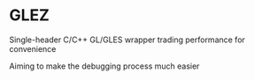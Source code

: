 # GLEZ
Single-header C/C++ GL/GLES wrapper trading performance for convenience

Aiming to make the debugging process much easier 
